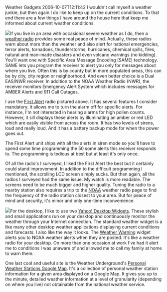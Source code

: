 Weather Gadgets
2006-10-07T12:11:42
I wouldn't call myself a weather junkie, but then again I do like to keep up on the current conditions. To that end there are a few things I have around the house here that keep me informed about current weather conditions.

![](/Blog/firstalertradio.gif)If you live in an area with occasional severe weather as I do, then a [weather radio](http://www.ambientweather.com/index.html) provides some real peace of mind. Actually, these radios warn about more than the weather and also alert for national emergencies, terror alerts, tornadoes, thunderstorms, hurricanes, chemical spills, fires, natural and man-made disasters and even volcano warnings (no kidding). You'll want one with Specific Area Message Encoding (SAME) technology. SAME lets you program the receiver to alert you only for messages about where you live. Often this is by county but in more populated areas, this can be by city, city region or neighborhood. And even better choice is a Dual EAS/NWR receiver. In addition to the NOAA Weather Radio (NWR), the receiver monitors Emergency Alert System which includes messages for AMBER Alerts and 911 Call Outages.

I use the [First Alert](http://www.ambientweather.com/fialwxemalra1.html) radio pictured above. It has several features I consider mandatory. It allows me to turn the alarm off for specific alerts. For instance, I'm not interested in hearing alarms for high pollen counts. However, it sill displays these alerts by illuminating an amber or red LED which are easily visible from across the room. It has two levels of sirens, loud and really loud. And it has a battery backup mode for when the power goes out.

The First Alert unit ships with all the alerts in siren mode so you'll have to spend some time programming the 50 some alerts this receiver responds to. The programming is tedious at best but at least it's only once.

Of all the radio's I surveyed, I liked the First Alert the best but it certainly could stand improvement. In addition to the difficult programming I mentioned, the scrolling LCD screen simply sucks. But then again, all the radios I surveyed had the same issue. My watch is more readable. The screens need to be much bigger and higher quality. Tuning the radio to a nearby station also requires a trip to the [NOAA](http://www.nws.noaa.gov/nwr/) weather radio page to find the frequency of the radio station closest to your area. But for peace of mind and security, it's minor and only one-time inconvenience.

![](/Blog/weatherwidget.png)For the desktop, I like to use two [Yahoo! Desktop Widgets](http://widgets.yahoo.com/). These stylish and small applications run on your desktop and continuously monitor the weather through your Internet connection. The standard weather widget is a like many other desktop weather applications displaying current conditions and forecasts. I also like the way it looks. The [Weather Warning](http://widgets.yahoo.com/gallery/view.php?widget=35877) widget alerts you to NOAA weather alerts when they are posted. It's like a weather radio for your desktop. On more than one occasion at work I've had it alert me to conditions I was unaware of and allowed me to call my family at home to warn them.

One last cool and useful site is the Weather Underground's [Personal Weather Stations Google Map](http://www.wunderground.com/stationmaps/gmap.asp?zip=48103&wmo=99999). It's a collection of personal weather station information for a given area displayed on a Google Map. It gives you up to the minute, detailed weather information at a level of granularity (depending on where you live) not obtainable from the national weather service.
